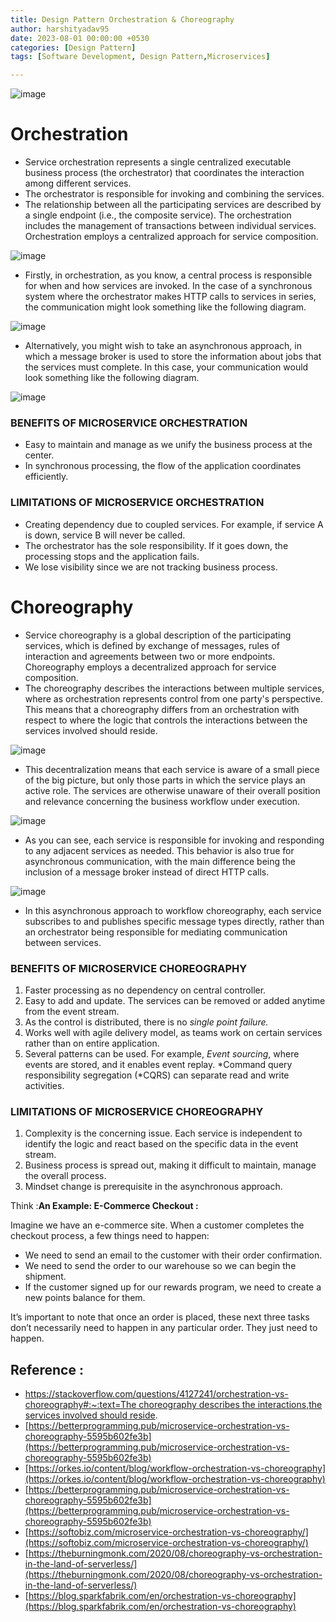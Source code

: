 ```yaml
---
title: Design Pattern Orchestration & Choreography
author: harshityadav95
date: 2023-08-01 00:00:00 +0530
categories: [Design Pattern]
tags: [Software Development, Design Pattern,Microservices]

---
```



![image](https://github.com/harshityadav95/harshityadav95.github.io/assets/14792490/38bb009b-3dfc-4915-b2df-97d933ad894e)


# Orchestration

- Service orchestration represents a single centralized executable business process (the orchestrator) that coordinates the interaction among different services.
- The orchestrator is responsible for invoking and combining the services.
- The relationship between all the participating services are described by a single endpoint (i.e., the composite service). The orchestration includes the management of transactions between individual services. Orchestration employs a centralized approach for service composition.

![image](https://github.com/harshityadav95/harshityadav95.github.io/assets/14792490/5063b24b-f0da-44ef-b2aa-f7a95f5589f5)


- Firstly, in orchestration, as you know, a central process is responsible for when and how services are invoked. In the case of a synchronous system where the orchestrator makes HTTP calls to services in series, the communication might look something like the following diagram.

![image](https://github.com/harshityadav95/harshityadav95.github.io/assets/14792490/893953b5-3d5a-43c7-9d04-f63f4ecd2427)


- Alternatively, you might wish to take an asynchronous approach, in which a message broker is used to store the information about jobs that the services must complete. In this case, your communication would look something like the following diagram.

![image](https://github.com/harshityadav95/harshityadav95.github.io/assets/14792490/80147730-afe9-40f8-b576-726611f9941a)

### BENEFITS OF MICROSERVICE ORCHESTRATION

- Easy to maintain and manage as we unify the business process at the center.
- In synchronous processing, the flow of the application coordinates efficiently.

### LIMITATIONS OF MICROSERVICE ORCHESTRATION

- Creating dependency due to coupled services. For example, if service A is down, service B will never be called.
- The orchestrator has the sole responsibility. If it goes down, the processing stops and the application fails.
- We lose visibility since we are not tracking business process.

# Choreography

- Service choreography is a global description of the participating services, which is defined by exchange of messages, rules of interaction and agreements between two or more endpoints. Choreography employs a decentralized approach for service composition.
- The choreography describes the interactions between multiple services, where as orchestration represents control from one party's perspective. This means that a choreography differs from an orchestration with respect to where the logic that controls the interactions between the services involved should reside.

![image](https://github.com/harshityadav95/harshityadav95.github.io/assets/14792490/c4099dd7-e045-41d6-b57b-70bd2ec0165f)


- This decentralization means that each service is aware of a small piece of the big picture, but only those parts in which the service plays an active role. The services are otherwise unaware of their overall position and relevance concerning the business workflow under execution.

![image](https://github.com/harshityadav95/harshityadav95.github.io/assets/14792490/c51c72bd-1df3-4dea-9068-fcf15e70bd97)


- As you can see, each service is responsible for invoking and responding to any adjacent services as needed. This behavior is also true for asynchronous communication, with the main difference being the inclusion of a message broker instead of direct HTTP calls.

![image](https://github.com/harshityadav95/harshityadav95.github.io/assets/14792490/2c45d07a-5f0c-471c-a013-f3102c5fc0ef)


- In this asynchronous approach to workflow choreography, each service subscribes to and publishes specific message types directly, rather than an orchestrator being responsible for mediating communication between services.

### BENEFITS OF MICROSERVICE CHOREOGRAPHY

1. Faster processing as no dependency on central controller.
2. Easy to add and update. The services can be removed or added anytime from the event stream.
3. As the control is distributed, there is no *single point failure.*
4. Works well with agile delivery model, as teams work on certain services rather than on entire application.
5. Several patterns can be used. For example, *Event sourcing*, where events are stored, and it enables event replay. *Command query responsibility segregation (*CQRS) can separate read and write activities.

### LIMITATIONS OF MICROSERVICE CHOREOGRAPHY

1. Complexity is the concerning issue. Each service is independent to identify the logic and react based on the specific data in the event stream.
2. Business process is spread out, making it difficult to maintain, manage the overall process.
3. Mindset change is prerequisite in the asynchronous approach.

Think :****An Example: E-Commerce Checkout :****

Imagine we have an e-commerce site. When a customer completes the checkout process, a few things need to happen:

- We need to send an email to the customer with their order confirmation.
- We need to send the order to our warehouse so we can begin the shipment.
- If the customer signed up for our rewards program, we need to create a new points balance for them.

It’s important to note that once an order is placed, these next three tasks don’t necessarily need to happen in any particular order. They just need to happen.

## Reference :

- [https://stackoverflow.com/questions/4127241/orchestration-vs-choreography#:~:text=The choreography describes the interactions,the services involved should reside](https://stackoverflow.com/questions/4127241/orchestration-vs-choreography#:~:text=The%20choreography%20describes%20the%20interactions,the%20services%20involved%20should%20reside).
- [https://betterprogramming.pub/microservice-orchestration-vs-choreography-5595b602fe3b](https://betterprogramming.pub/microservice-orchestration-vs-choreography-5595b602fe3b)
- [https://orkes.io/content/blog/workflow-orchestration-vs-choreography](https://orkes.io/content/blog/workflow-orchestration-vs-choreography)
- [https://betterprogramming.pub/microservice-orchestration-vs-choreography-5595b602fe3b](https://betterprogramming.pub/microservice-orchestration-vs-choreography-5595b602fe3b)
- [https://softobiz.com/microservice-orchestration-vs-choreography/](https://softobiz.com/microservice-orchestration-vs-choreography/)
- [https://theburningmonk.com/2020/08/choreography-vs-orchestration-in-the-land-of-serverless/](https://theburningmonk.com/2020/08/choreography-vs-orchestration-in-the-land-of-serverless/)
- [https://blog.sparkfabrik.com/en/orchestration-vs-choreography](https://blog.sparkfabrik.com/en/orchestration-vs-choreography)
